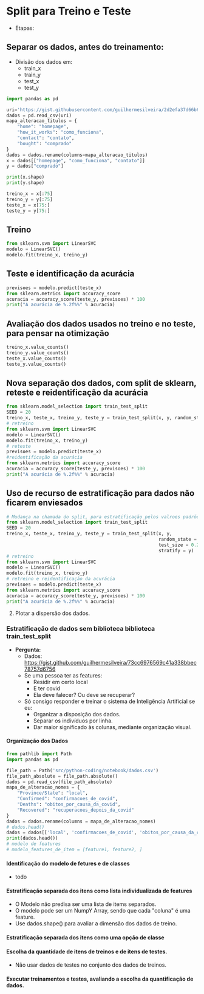 # Split para Treino e Teste
- Etapas:

## Separar os dados, antes do treinamento:
- Divisão dos dados em:
    - train_x
    - train_y
    - test_x
    - test_y
   
```python
import pandas as pd

uri='https://gist.githubusercontent.com/guilhermesilveira/2d2efa37d66b6c84a722ea627a897ced/raw/10968b997d885cbded1c92938c7a9912ba41c615/tracking.csv'
dados = pd.read_csv(uri)
mapa_alteracao_titulos = {
    "home": "homepage",
    "how_it_works": "como_funciona",
    "contact": "contato",
    "bought": "comprado"
}
dados = dados.rename(columns=mapa_alteracao_titulos)
x = dados[["homepage", "como_funciona", "contato"]]
y = dados["comprado"]
```

```python  
print(x.shape)
print(y.shape)
```

```python
treino_x = x[:75]
treino_y = y[:75]
teste_x = x[75:]
teste_y = y[75:]
```  

## Treino
```python
from sklearn.svm import LinearSVC
modelo = LinearSVC()
modelo.fit(treino_x, treino_y)
```

## Teste e identificação da acurácia
```python
previsoes = modelo.predict(teste_x)
from sklearn.metrics import accuracy_score
acuracia = accuracy_score(teste_y, previsoes) * 100
print("A acurácia de %.2f%%" % acuracia)
```  

## Avaliação dos dados usados no treino e no teste, para pensar na otimização
```python  
treino_x.value_counts()
treino_y.value_counts()
teste_x.value_counts()
teste_y.value_counts()
```  

## Nova separação dos dados, com split de sklearn, reteste e reidentificação da acurácia
```python
from sklearn.model_selection import train_test_split
SEED = 20
treino_x, teste_x, treino_y, teste_y = train_test_split(x, y, random_state = SEED, test_size = 0.25)
# retreino
from sklearn.svm import LinearSVC
modelo = LinearSVC()
modelo.fit(treino_x, treino_y)
# reteste
previsoes = modelo.predict(teste_x)
#reidentificação da acurácia
from sklearn.metrics import accuracy_score
acuracia = accuracy_score(teste_y, previsoes) * 100
print("A acurácia de %.2f%%" % acuracia)
```  

## Uso de recurso de estratificação para dados não ficarem enviesados
```python
# Mudança na chamada do split, para estratificação pelos valroes padrões de y
from sklearn.model_selection import train_test_split
SEED = 20
treino_x, teste_x, treino_y, teste_y = train_test_split(x, y, 
                                                        random_state = SEED,
                                                        test_size = 0.25,
                                                        stratify = y)
# retreino
from sklearn.svm import LinearSVC
modelo = LinearSVC()
modelo.fit(treino_x, treino_y)
# retreino e reidentificação da acurácia
previsoes = modelo.predict(teste_x)
from sklearn.metrics import accuracy_score
acuracia = accuracy_score(teste_y, previsoes) * 100
print("A acurácia de %.2f%%" % acuracia)
```  

2. Plotar a dispersão dos dados.

### Estratificação de dados sem biblioteca biblioteca train_test_split
- **Pergunta:**
    - Dados: https://gist.github.com/guilhermesilveira/73cc6976569c41a338bbec78757d6756
    - Se uma pessoa ter as features:
        - Residir em certo local
        - E ter covid
        - Ela deve falecer? Ou deve se recuperar?
    - Só consigo responder e treinar o sistema de Inteligência Artificial se eu:
        - Organizar a disposição dos dados.
        - Separar os indivíduos por linha.
        - Dar maior significado às colunas, mediante organização visual.
#### Organização dos Dados
```python
from pathlib import Path
import pandas as pd

file_path = Path('src/python-coding/notebook/dados.csv')
file_path_absolute = file_path.absolute()
dados = pd.read_csv(file_path_absolute)
mapa_de_alteracao_nomes = {
    "Province/State": "local",
    "Confirmed": "confirmacoes_de_covid",
    "Deaths": "obitos_por_causa_da_covid",
    "Recovered": "recuperacoes_depois_da_covid"
}
dados = dados.rename(columns = mapa_de_alteracao_nomes)
# dados.head()
dados = dados[['local', 'confirmacoes_de_covid', 'obitos_por_causa_da_covid', 'recuperacoes_depois_da_covid']]
print(dados.head())
# modelo de features
# modelo_features_de_item = [feature1, feature2, ]


```  
#### Identificação do modelo de fetures e de classes
- todo

#### Estratificação separada dos itens como lista individualizada de features
- O Modelo não predisa ser uma lista de items separados.
- O modelo pode ser um NumpY Array, sendo que cada "coluna" é uma feature. 
- Use dados.shape() para avaliar a dimensão dos dados de treino.

#### Estratificação separada dos itens como uma opção de classe

#### Escolha da quantidade de itens de treinos e de itens de testes.
- Não usar dados de testes no conjunto dos dados de treinos.

#### Executar treinamentos e testes, avaliando a escolha da quantificação de dados. 


